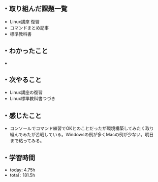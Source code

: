 ## ・取り組んだ課題一覧
- Linux講座 復習
- コマンドまとめ記事
- 標準教科書
## ・わかったこと
 - 

## ・次やること
- Linux講座の復習
- Linux標準教科書つづき

## ・感じたこと
- コンソールでコマンド練習でOKとのことだったが環境構築してみたく取り組んでみたが苦戦している。Windowsの例が多くMacの例が少ない。明日まで粘ってみる。

## ・学習時間
- today:   4.75h
- total  : 181.5h